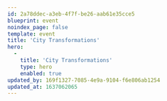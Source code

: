```yaml
---
id: 2a78ddec-a3eb-4f7f-be26-aab61e35cce5
blueprint: event
noindex_page: false
template: event
title: 'City Transformations'
hero:
  -
    title: 'City Transformations'
    type: hero
    enabled: true
updated_by: 169f1327-7085-4e9a-9104-f6e806ab1254
updated_at: 1637062065
---
```

